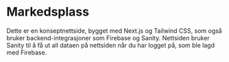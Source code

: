 # Markedsplass
 
 Dette er en konseptnettside, bygget med Next.js og Tailwind CSS, som også bruker backend-integrasjoner som Firebase og Sanity. Nettsiden bruker Sanity til å få ut all dataen på nettsiden når du har logget på, som ble lagd med Firebase.